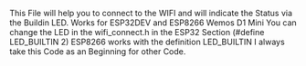 This File will help you to connect to the WIFI and will indicate the Status via the Buildin LED.
Works for ESP32DEV and ESP8266 Wemos D1 Mini
You can change the LED in the wifi_connect.h in the ESP32 Section (#define LED_BUILTIN 2)
ESP8266 works with the definition LED_BUILTIN
I always take this Code as an Beginning for other Code.
